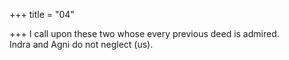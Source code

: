 +++
title = "04"

+++
I call upon these two whose every previous deed is admired.  
Indra and Agni do not neglect (us).  